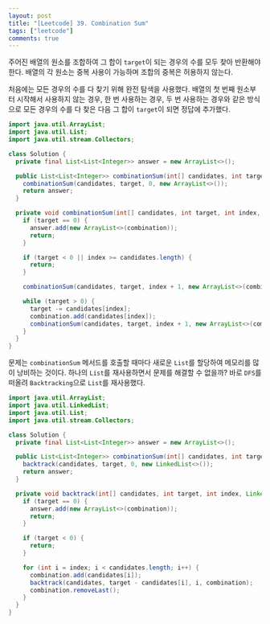```yaml
---
layout: post
title: "[Leetcode] 39. Combination Sum"
tags: ["leetcode"]
comments: true
---
```


주어진 배열의 원소를 조합하여 그 합이 `target`이 되는 경우의 수를 모두 찾아 반환해야 한다. 배열의 각 원소는 중복 사용이 가능하며 조합의 중복은 허용하지 않는다.

처음에는 모든 경우의 수를 다 찾기 위해 완전 탐색을 사용했다. 배열의 첫 번째 원소부터 시작해서 사용하지 않는 경우, 한 번 사용하는 경우, 두 번 사용하는 경우와 같은 방식으로 모든 경우의 수를 다 찾은 다음 그 합이 `target`이 되면 정답에 추가했다.

```java
import java.util.ArrayList;
import java.util.List;
import java.util.stream.Collectors;

class Solution {
  private final List<List<Integer>> answer = new ArrayList<>();

  public List<List<Integer>> combinationSum(int[] candidates, int target) {
    combinationSum(candidates, target, 0, new ArrayList<>());
    return answer;
  }

  private void combinationSum(int[] candidates, int target, int index, List<Integer> combination) {
    if (target == 0) {
      answer.add(new ArrayList<>(combination));
      return;
    }

    if (target < 0 || index >= candidates.length) {
      return;
    }

    combinationSum(candidates, target, index + 1, new ArrayList<>(combination));

    while (target > 0) {
      target -= candidates[index];
      combination.add(candidates[index]);
      combinationSum(candidates, target, index + 1, new ArrayList<>(combination));
    }
  }
}
```

문제는 `combinationSum` 메서드를 호출할 때마다 새로운 `List`를 할당하여 메모리를 많이 낭비하는 것이다. 하나의 `List`를 재사용하면서 문제를 해결할 수 없을까? 바로 `DFS`를 떠올려 `Backtracking`으로 `List`를 재사용했다.

```java
import java.util.ArrayList;
import java.util.LinkedList;
import java.util.List;
import java.util.stream.Collectors;

class Solution {
  private final List<List<Integer>> answer = new ArrayList<>();

  public List<List<Integer>> combinationSum(int[] candidates, int target) {
    backtrack(candidates, target, 0, new LinkedList<>());
    return answer;
  }

  private void backtrack(int[] candidates, int target, int index, LinkedList<Integer> combination) {
    if (target == 0) {
      answer.add(new ArrayList<>(combination));
      return;
    }

    if (target < 0) {
      return;
    }

    for (int i = index; i < candidates.length; i++) {
      combination.add(candidates[i]);
      backtrack(candidates, target - candidates[i], i, combination);
      combination.removeLast();
    }
  }
}
```
